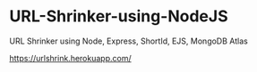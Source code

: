 # URL-Shrinker-using-NodeJS
URL Shrinker using Node, Express, ShortId, EJS, MongoDB Atlas

https://urlshrink.herokuapp.com/

